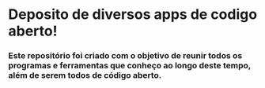 # Deposito de diversos apps de codigo aberto!
### Este repositório foi criado com o objetivo de reunir todos os programas e ferramentas que conheço ao longo deste tempo, além de serem todos de código aberto.
